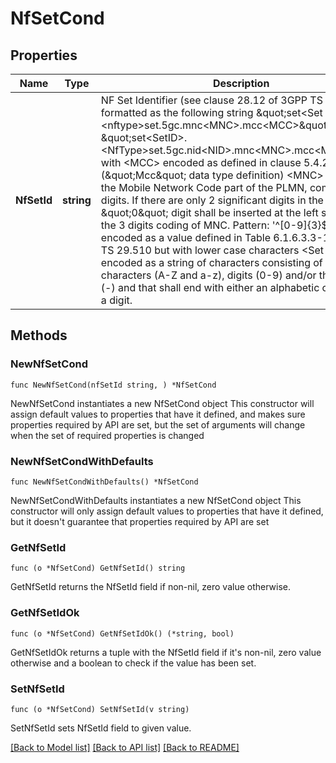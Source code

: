 # NfSetCond

## Properties

Name | Type | Description | Notes
------------ | ------------- | ------------- | -------------
**NfSetId** | **string** | NF Set Identifier (see clause 28.12 of 3GPP TS 23.003), formatted as the following string \&quot;set&lt;Set ID&gt;.&lt;nftype&gt;set.5gc.mnc&lt;MNC&gt;.mcc&lt;MCC&gt;\&quot;, or  \&quot;set&lt;SetID&gt;.&lt;NfType&gt;set.5gc.nid&lt;NID&gt;.mnc&lt;MNC&gt;.mcc&lt;MCC&gt;\&quot; with  &lt;MCC&gt; encoded as defined in clause 5.4.2 (\&quot;Mcc\&quot; data type definition)  &lt;MNC&gt; encoding the Mobile Network Code part of the PLMN, comprising 3 digits.    If there are only 2 significant digits in the MNC, one \&quot;0\&quot; digit shall be inserted    at the left side to fill the 3 digits coding of MNC.  Pattern: &#39;^[0-9]{3}$&#39; &lt;NfType&gt; encoded as a value defined in Table 6.1.6.3.3-1 of 3GPP TS 29.510 but    with lower case characters &lt;Set ID&gt; encoded as a string of characters consisting of    alphabetic characters (A-Z and a-z), digits (0-9) and/or the hyphen (-) and that    shall end with either an alphabetic character or a digit.   | 

## Methods

### NewNfSetCond

`func NewNfSetCond(nfSetId string, ) *NfSetCond`

NewNfSetCond instantiates a new NfSetCond object
This constructor will assign default values to properties that have it defined,
and makes sure properties required by API are set, but the set of arguments
will change when the set of required properties is changed

### NewNfSetCondWithDefaults

`func NewNfSetCondWithDefaults() *NfSetCond`

NewNfSetCondWithDefaults instantiates a new NfSetCond object
This constructor will only assign default values to properties that have it defined,
but it doesn't guarantee that properties required by API are set

### GetNfSetId

`func (o *NfSetCond) GetNfSetId() string`

GetNfSetId returns the NfSetId field if non-nil, zero value otherwise.

### GetNfSetIdOk

`func (o *NfSetCond) GetNfSetIdOk() (*string, bool)`

GetNfSetIdOk returns a tuple with the NfSetId field if it's non-nil, zero value otherwise
and a boolean to check if the value has been set.

### SetNfSetId

`func (o *NfSetCond) SetNfSetId(v string)`

SetNfSetId sets NfSetId field to given value.



[[Back to Model list]](../README.md#documentation-for-models) [[Back to API list]](../README.md#documentation-for-api-endpoints) [[Back to README]](../README.md)


